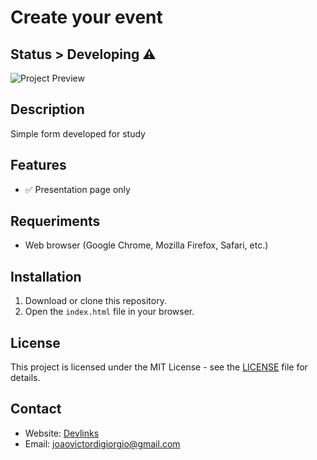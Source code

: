 # Create your event 

## Status > Developing ⚠️

![Project Preview](https://i.imgur.com/vsiBkCI.png)

## Description

Simple form developed for study
## Features

- ✅ Presentation page only


## Requeriments 

- Web browser (Google Chrome, Mozilla Firefox, Safari, etc.)

## Installation

1. Download or clone this repository.
2. Open the `index.html` file in your browser.

## License

This project is licensed under the MIT License - see the [LICENSE](LICENSE) file for details.

## Contact

- Website: [Devlinks](https://joaodigiorgio.github.io/new-project/)
- Email: joaovictordigiorgio@gmail.com
